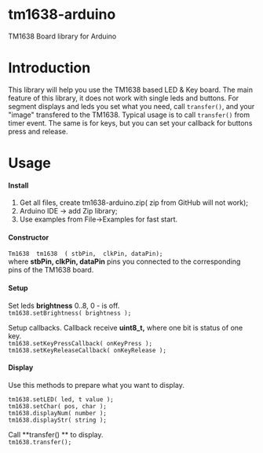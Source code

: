 # tm1638-arduino
TM1638 Board library for Arduino

# Introduction
This library will help you use the TM1638 based LED & Key board.
The main feature of this library,  it does not work with single leds and buttons.
For segment displays and leds you set what you need, call `transfer()`,  and your "image" transfered to the TM1638. Typical usage is to call `transfer()`  from timer event.
The same is for keys, but you can set your callback for buttons press and release.

# Usage

#### Install
1) Get all files, create tm1638-arduino.zip( zip from GitHub will not work);  
2) Arduino IDE -> add Zip library;  
3) Use examples from File->Examples for fast start.  


#### Constructor
`Tm1638  tm1638  ( stbPin,  clkPin, dataPin); `  
where  **stbPin,  clkPin, dataPin** pins you connected to the corresponding pins of the TM1638 board.  

#### Setup
Set leds **brightness** 0..8,   0 - is off.  
`tm1638.setBrightness( brightness );`  

Setup callbacks. Callback receive  **uint8_t,** where one bit is status of one key.  
`tm1638.setKeyPressCallback( onKeyPress );`  
`tm1638.setKeyReleaseCallback( onKeyRelease );`  

#### Display
Use this methods to prepare what you want to display.  

`tm1638.setLED( led, t value );`  
`tm1638.setChar( pos, char );`  
`tm1638.displayNum( number );`  
`tm1638.displayStr( string );`  

Call **transfer() ** to display.  
`tm1638.transfer();`  

